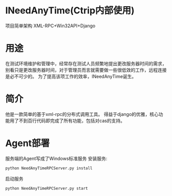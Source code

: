 INeedAnyTime(Ctrip内部使用)
============

项目简单架构
XML-RPC+Win32API+Django 

用途
============

在测试环境维护和管理中，经常存在测试人员频繁地提出更改服务器时间的需求，
别看只是更改服务器时间，对于管理员而言就需要做一些很低效的工作，远程连接是必不可少的。
为了提高该项工作的效率，INeedAnyTime诞生。

简介
=============
他是一款简单的基于xml-rpc的分布式调用工具。
得益于django的优雅，核心功能用了不到百行代码即完成了所有功能，包括对cas的支持。

Agent部署
=============
服务端的Agent写成了Windows标准服务
安装服务:
```python
python NeedAnyTimeRPCServer.py install

```
启动服务
```python
python NeedAnyTimeRPCServer.py start
```



